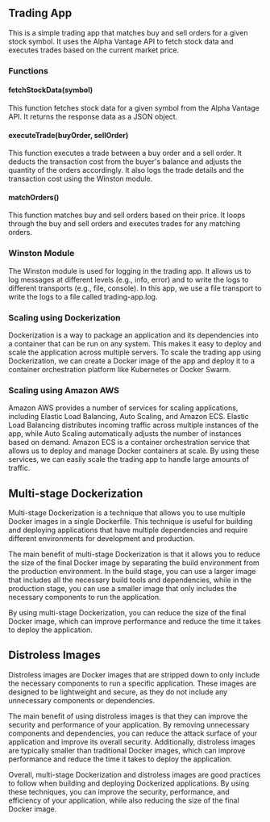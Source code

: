 <h2>Trading App</h2>

<p>This is a simple trading app that matches buy and sell orders for a given stock symbol. It uses the Alpha Vantage API to fetch stock data and executes trades based on the current market price.</p>

<h3>Functions</h3>

<h4>fetchStockData(symbol)</h4>

<p>This function fetches stock data for a given symbol from the Alpha Vantage API. It returns the response data as a JSON object.</p>

<h4>executeTrade(buyOrder, sellOrder)</h4>

<p>This function executes a trade between a buy order and a sell order. It deducts the transaction cost from the buyer's balance and adjusts the quantity of the orders accordingly. It also logs the trade details and the transaction cost using the Winston module.</p>

<h4>matchOrders()</h4>

<p>This function matches buy and sell orders based on their price. It loops through the buy and sell orders and executes trades for any matching orders.</p>

<h3>Winston Module</h3>

<p>The Winston module is used for logging in the trading app. It allows us to log messages at different levels (e.g., info, error) and to write the logs to different transports (e.g., file, console). In this app, we use a file transport to write the logs to a file called trading-app.log.</p>

<h3>Scaling using Dockerization</h3>

<p>Dockerization is a way to package an application and its dependencies into a container that can be run on any system. This makes it easy to deploy and scale the application across multiple servers. To scale the trading app using Dockerization, we can create a Docker image of the app and deploy it to a container orchestration platform like Kubernetes or Docker Swarm.</p>

<h3>Scaling using Amazon AWS</h3>

<p>Amazon AWS provides a number of services for scaling applications, including Elastic Load Balancing, Auto Scaling, and Amazon ECS. Elastic Load Balancing distributes incoming traffic across multiple instances of the app, while Auto Scaling automatically adjusts the number of instances based on demand. Amazon ECS is a container orchestration service that allows us to deploy and manage Docker containers at scale. By using these services, we can easily scale the trading app to handle large amounts of traffic.</p>

<h2>Multi-stage Dockerization</h2>

<p>Multi-stage Dockerization is a technique that allows you to use multiple Docker images in a single Dockerfile. This technique is useful for building and deploying applications that have multiple dependencies and require different environments for development and production.</p>

<p>The main benefit of multi-stage Dockerization is that it allows you to reduce the size of the final Docker image by separating the build environment from the production environment. In the build stage, you can use a larger image that includes all the necessary build tools and dependencies, while in the production stage, you can use a smaller image that only includes the necessary components to run the application.</p>

<p>By using multi-stage Dockerization, you can reduce the size of the final Docker image, which can improve performance and reduce the time it takes to deploy the application.</p>

<h2>Distroless Images</h2>

<p>Distroless images are Docker images that are stripped down to only include the necessary components to run a specific application. These images are designed to be lightweight and secure, as they do not include any unnecessary components or dependencies.</p>

<p>The main benefit of using distroless images is that they can improve the security and performance of your application. By removing unnecessary components and dependencies, you can reduce the attack surface of your application and improve its overall security. Additionally, distroless images are typically smaller than traditional Docker images, which can improve performance and reduce the time it takes to deploy the application.</p>

<p>Overall, multi-stage Dockerization and distroless images are good practices to follow when building and deploying Dockerized applications. By using these techniques, you can improve the security, performance, and efficiency of your application, while also reducing the size of the final Docker image.</p>